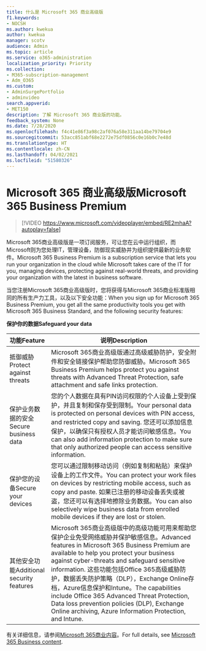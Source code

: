 ```yaml
---
title: 什么是 Microsoft 365 商业高级版
f1.keywords:
- NOCSH
ms.author: kwekua
author: kwekua
manager: scotv
audience: Admin
ms.topic: article
ms.service: o365-administration
localization_priority: Priority
ms.collection:
- M365-subscription-management
- Adm_O365
ms.custom:
- AdminSurgePortfolio
- adminvideo
search.appverid:
- MET150
description: 了解 Microsoft 365 商业版的功能。
feedback_system: None
ms.date: 7/28/2020
ms.openlocfilehash: f4c41e86f3a98c2af076a58e311aa14be79704e9
ms.sourcegitcommit: 53acc851abf68e2272e75df0856c0e16b0c7e48d
ms.translationtype: HT
ms.contentlocale: zh-CN
ms.lasthandoff: 04/02/2021
ms.locfileid: "51580326"
---
```

# <a name="microsoft-365-business-premium"></a><span data-ttu-id="e74a9-103">Microsoft 365 商业高级版</span><span class="sxs-lookup"><span data-stu-id="e74a9-103">Microsoft 365 Business Premium</span></span>

> [!VIDEO https://www.microsoft.com/videoplayer/embed/RE2mhaA?autoplay=false]


<span data-ttu-id="e74a9-104">Microsoft 365商业高级版是一项订阅服务，可让您在云中运行组织，而Microsoft则为您处理IT，管理设备，防御现实威胁并为组织提供最新的业务软件。</span><span class="sxs-lookup"><span data-stu-id="e74a9-104">Microsoft 365 Business Premium is a subscription service that lets you run your organization in the cloud while Microsoft takes care of the IT for you, managing devices, protecting against real-world threats, and providing your organization with the latest in business software.</span></span>

<span data-ttu-id="e74a9-105">当您注册Microsoft 365商业高级版时，您将获得与Microsoft 365商业标准版相同的所有生产力工具，以及以下安全功能：</span><span class="sxs-lookup"><span data-stu-id="e74a9-105">When you sign up for Microsoft 365 Business Premium, you get all the same productivity tools you get with Microsoft 365 Business Standard, and the following security features:</span></span>

<span data-ttu-id="e74a9-106">**保护你的数据**</span><span class="sxs-lookup"><span data-stu-id="e74a9-106">**Safeguard your data**</span></span>


|<span data-ttu-id="e74a9-107">功能</span><span class="sxs-lookup"><span data-stu-id="e74a9-107">Feature</span></span>|<span data-ttu-id="e74a9-108">说明</span><span class="sxs-lookup"><span data-stu-id="e74a9-108">Description</span></span>|
| --- | --- |
| <span data-ttu-id="e74a9-109">抵御威胁</span><span class="sxs-lookup"><span data-stu-id="e74a9-109">Protect against threats</span></span> | <span data-ttu-id="e74a9-110">Microsoft 365商业高级版通过高级威胁防护，安全附件和安全链接保护帮助您防御威胁。</span><span class="sxs-lookup"><span data-stu-id="e74a9-110">Microsoft 365 Business Premium helps protect you against threats with Advanced Threat Protection, safe attachment and safe links protection.</span></span> |
| <span data-ttu-id="e74a9-111">保护业务数据的安全</span><span class="sxs-lookup"><span data-stu-id="e74a9-111">Secure business data</span></span> | <span data-ttu-id="e74a9-112">您的个人数据在具有PIN访问权限的个人设备上受到保护，并且复制和保存受到限制。</span><span class="sxs-lookup"><span data-stu-id="e74a9-112">Your personal data is protected on personal devices with PIN access, and restricted copy and saving.</span></span> <span data-ttu-id="e74a9-113">您还可以添加信息保护，以确保只有授权人员才能访问敏感信息。</span><span class="sxs-lookup"><span data-stu-id="e74a9-113">You can also add information protection to make sure that only authorized people can access sensitive information.</span></span> |
| <span data-ttu-id="e74a9-114">保护您的设备</span><span class="sxs-lookup"><span data-stu-id="e74a9-114">Secure your devices</span></span> | <span data-ttu-id="e74a9-115">您可以通过限制移动访问（例如复制和粘贴）来保护设备上的工作文件。</span><span class="sxs-lookup"><span data-stu-id="e74a9-115">You can protect your work files on devices by restricting mobile access, such as copy and paste.</span></span> <span data-ttu-id="e74a9-116">如果已注册的移动设备丢失或被盗，您还可以有选择地擦除业务数据。</span><span class="sxs-lookup"><span data-stu-id="e74a9-116">You can also selectively wipe business data from enrolled mobile devices if they are lost or stolen.</span></span> |
| <span data-ttu-id="e74a9-117">其他安全功能</span><span class="sxs-lookup"><span data-stu-id="e74a9-117">Additional security features</span></span> | <span data-ttu-id="e74a9-118">Microsoft 365商业高级版中的高级功能可用来帮助您保护企业免受网络威胁并保护敏感信息。</span><span class="sxs-lookup"><span data-stu-id="e74a9-118">Advanced features in Microsoft 365 Business Premium are available to help you protect your business against cyber-threats and safeguard sensitive information.</span></span> <span data-ttu-id="e74a9-119">这些功能包括Office 365高级威胁防护，数据丢失防护策略（DLP），Exchange Online存档，Azure信息保护和Intune。</span><span class="sxs-lookup"><span data-stu-id="e74a9-119">The capabilities include Office 365 Advanced Threat Protection, Data loss prevention policies (DLP), Exchange Online archiving, Azure Information Protection, and Intune.</span></span> |

<span data-ttu-id="e74a9-120">有关详细信息，请参阅[Microsoft 365商业内容](../business/index.yml)。</span><span class="sxs-lookup"><span data-stu-id="e74a9-120">For full details, see [Microsoft 365 Business content](../business/index.yml).</span></span>